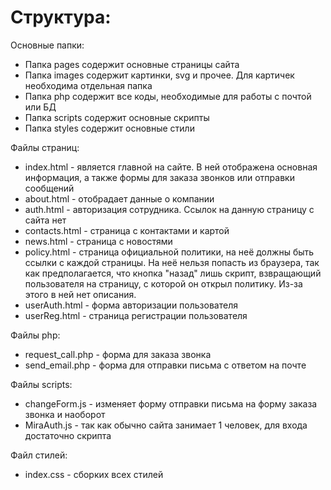 # Структура:

Основные папки:
- Папка pages содержит основные страницы сайта
- Папка images содержит картинки, svg и прочее. Для картичек необходима отдельная папка
- Папка php содержит все коды, необходимые для работы с почтой или БД
- Папка scripts содержит основные скрипты
- Папка styles содержит основные стили

Файлы страниц:
- index.html - является главной на сайте. В ней отображена основная информация, а также формы для заказа звонков или отправки сообщений
- about.html - отобрадает данные о компании
- auth.html - авторизация сотрудника. Ссылок на данную страницу с сайта нет
- contacts.html - страница с контактами и картой
- news.html - страница с новостями
- policy.html - страница официальной политики, на неё должны быть ссылки с каждой страницы. На неё нельзя попасть из браузера, так как предполагается, что кнопка "назад" лишь скрипт, взвращающий пользователя на страницу, с которой он открыл политику. Из-за этого в ней нет описания.
- userAuth.html - форма авторизации пользователя
- userReg.html - страница регистрации пользователя

Файлы php:
- request_call.php - форма для заказа звонка
- send_email.php - форма для отправки письма с ответом на почте

Файлы scripts:
- changeForm.js - изменяет форму отправки письма на форму заказа звонка и наоборот
- MiraAuth.js - так как обычно сайта занимает 1 человек, для входа достаточно скрипта

Файл стилей:
- index.css - сборких всех стилей
